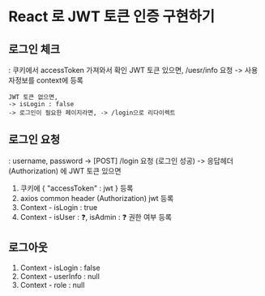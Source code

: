 # React 로 JWT 토큰 인증 구현하기

## 로그인 체크
: 쿠키에서 accessToken 가져와서 확인
    JWT 토큰 있으면,
    /uesr/info 요청 -> 사용자정보를 context에 등록

    JWT 토큰 없으면,
    -> isLogin : false
    -> 로그인이 필요한 페이지라면, -> /login으로 리다이렉트

## 로그인 요청
: username, password -> [POST] /login 요청
 (로그인 성공) 
 -> 응답헤더 (Authorization) 에 JWT 토큰 있으면
 1. 쿠키에 { "accessToken" : jwt } 등록
 2. axios common header (Authorization) jwt 등록
 3. Context - isLogin : true
 4. Context - isUser : ❓, isAdmin : ❓ 권한 여부 등록

 ## 로그아웃
 1. Context - isLogin   : false
 2. Context - userInfo  : null
 3. Context - role      : null